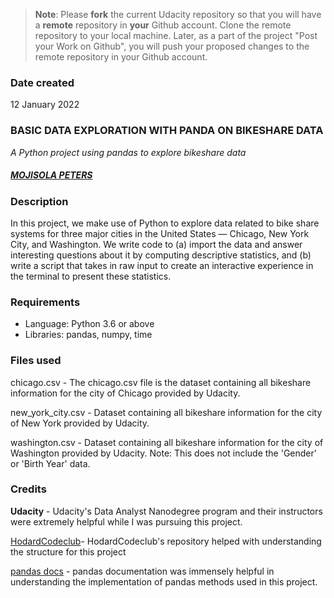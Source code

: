>**Note**: Please **fork** the current Udacity repository so that you will have a **remote** repository in **your** Github account. Clone the remote repository to your local machine. Later, as a part of the project "Post your Work on Github", you will push your proposed changes to the remote repository in your Github account.

### Date created
12 January 2022

### BASIC DATA EXPLORATION WITH PANDA ON BIKESHARE DATA
*A Python project using pandas to explore bikeshare data*

##### [MOJISOLA PETERS](https://github.com/Naomi-mjay)

### Description
In this project, we make use of Python to explore data related to bike share systems for three major cities in the United States — Chicago, New York City, and Washington. We write code to (a) import the data and answer interesting questions about it by computing descriptive statistics, and (b) write a script that takes in raw input to create an interactive experience in the terminal to present these statistics.

### Requirements
* Language: Python 3.6 or above
* Libraries: pandas, numpy, time

### Files used
chicago.csv - The chicago.csv file is the dataset containing all bikeshare information for the city of Chicago provided by Udacity.

new_york_city.csv - Dataset containing all bikeshare information for the city of New York provided by Udacity.

washington.csv - Dataset containing all bikeshare information for the city of Washington provided by Udacity. Note: This does not include the 'Gender' or 'Birth Year' data.

### Credits
**Udacity** - Udacity's Data Analyst Nanodegree program and their instructors were extremely helpful while I was pursuing this project.

[HodardCodeclub](https://github.com/HodardCodeclub)- HodardCodeclub's repository helped with understanding the structure for this project

[pandas docs](https://pandas.pydata.org/docs/) - pandas documentation was immensely helpful in understanding the implementation of pandas methods used in this project.
